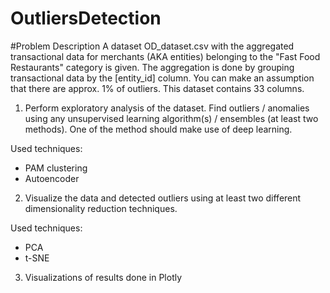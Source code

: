 # OutliersDetection

#Problem Description
A dataset OD_dataset.csv with the aggregated transactional data for merchants (AKA entities) belonging to the "Fast Food Restaurants" category is given.
The aggregation is done by grouping transactional data by the [entity_id] column. You can make an assumption that there are approx. 1% of outliers. This
dataset contains 33 columns.


1) Perform exploratory analysis of the dataset.
Find outliers / anomalies using any unsupervised learning algorithm(s) / ensembles (at least two methods). One of the method should make use
of deep learning.

Used techniques:
- PAM clustering
- Autoencoder 



2) Visualize the data and detected outliers using at least two different dimensionality reduction techniques.

Used techniques:
- PCA
- t-SNE

3) Visualizations of results done in Plotly
